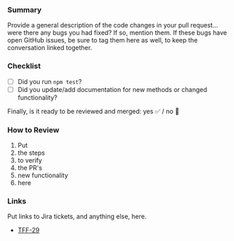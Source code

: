 ### Summary

Provide a general description of the code changes in your pull request... were
there any bugs you had fixed? If so, mention them. If these bugs have open
GitHub issues, be sure to tag them here as well, to keep the conversation
linked together.

### Checklist

- [ ] Did you run `npm test`?
- [ ] Did you update/add documentation for new methods or changed functionality?

Finally, is it ready to be reviewed and merged: yes :white_check_mark: / no :red_circle:

### How to Review

1. Put
2. the steps
3. to verify
4. the PR's
5. new functionality
6. here

### Links

Put links to Jira tickets, and anything else, here.

- [TFF-29](https://msoese.atlassian.net/browse/TFF-29)
